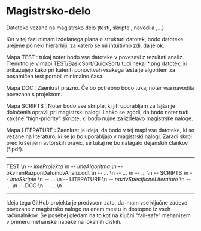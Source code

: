 # Magistrsko-delo

Datoteke vezane na magistrsko delo (testi, skripte , navodila ,...)

Ker v tej fazi nimam izdelanega plana o strukturi datotek, bodo datoteke urejene po neki hierarhiji, za katero
se mi intuitivno zdi, da je ok.

Mapa TEST : tukaj noter bodo vse datoteke v povezavi z rezultati analiz.
Trenutno je v mapi TEST/BasicSort/QuickSort/ tudi nekaj *.png datotek, ki
prikazujejo kako pri katerih ponovitvah vsakega testa je algoritem za
posamičen test porabil minimalno časa.

Mapa DOC : Zaenkrat prazno. Če bo potrebno bodo tukaj noter vsa navodila 
povezana s projektom.

Mapa SCRIPTS : Noter bodo vse skripte, ki jih uporabljam za lajšanje določenih
opravil pri magistrski nalogi. Lahko se zgodi, da bodo noter tudi kakšne 
"high-priority" skripte, ki bodo nujne za izdelavo magistrske naloge.

Mapa LITERATURE : Zaenkrat je ideja, da bodo v tej mapi vse datoteke, ki
so vezane na literaturo, ki se jo bo uporabljajo v magistrski nalogi. Zaradi 
skrbi pred kršenjem avtorskih pravic, se tukaj ne bo nalagalo dejanskih 
člankov (*.pdf).

------------------------------------------------------------------------------
TEST \n
	-- _imeProjekta_ \n
		-- _imeAlgoritma \n_
			-- okvirenRazponDatumovAnaliz.odt \n
			-- ... \n
		-- ... \n
	-- ... \n
-- SCRIPTS \n
	-- _imeSkripte_ \n
	-- ... \n 
-- LITERATURE \n
	-- _nazivSpecificneLiterature_ \n
	-- ... \n
-- DOC \n
	-- ... \n

------------------------------------------------------------------------------

Ideja tega GitHub projekta je predvsem zato, da imam vse ključne zadeve 
povezane z magistrsko nalogo na enem mestu in dostopno iz vseh računalnikov.
Še posebej gledam na to kot na klučni "fail-safe" mehanizem v primeru mehanske
napake na lokalnih diskih.
